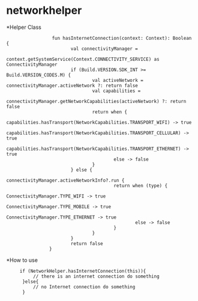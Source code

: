 # networkhelper


*Helper Class


					 fun hasInternetConnection(context: Context): Boolean {
							val connectivityManager =
									context.getSystemService(Context.CONNECTIVITY_SERVICE) as ConnectivityManager
							if (Build.VERSION.SDK_INT >= Build.VERSION_CODES.M) {
									val activeNetwork = connectivityManager.activeNetwork ?: return false
									val capabilities =
											connectivityManager.getNetworkCapabilities(activeNetwork) ?: return false
									return when {
											capabilities.hasTransport(NetworkCapabilities.TRANSPORT_WIFI) -> true
											capabilities.hasTransport(NetworkCapabilities.TRANSPORT_CELLULAR) -> true
											capabilities.hasTransport(NetworkCapabilities.TRANSPORT_ETHERNET) -> true
											else -> false
									}
							} else {
									connectivityManager.activeNetworkInfo?.run {
											return when (type) {
													ConnectivityManager.TYPE_WIFI -> true
													ConnectivityManager.TYPE_MOBILE -> true
													ConnectivityManager.TYPE_ETHERNET -> true
													else -> false
											}
									}
							}
							return false
					}
      
 *How to use
 
 
         if (NetworkHelper.hasInternetConnection(this)){
              // there is an internet connection do something
          }else{
              // no Internet connection do something
          }

 

